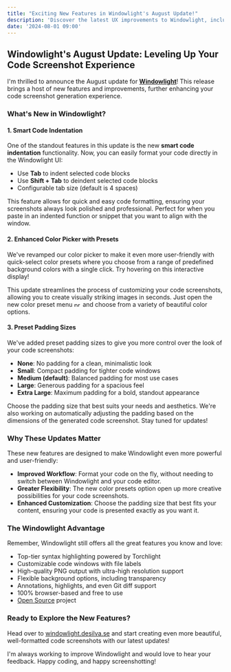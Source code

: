 ```yaml
---
title: "Exciting New Features in Windowlight's August Update!"
description: 'Discover the latest UX improvements to Windowlight, including smart code indentation and more.'
date: '2024-08-01 09:00'
---
```


## Windowlight's August Update: Leveling Up Your Code Screenshot Experience

I'm thrilled to announce the August update for **[Windowlight](https://windowlight.desilva.se)**! This release brings a host of new features and improvements, further enhancing your code screenshot generation experience.

### What's New in Windowlight?

#### 1. Smart Code Indentation

One of the standout features in this update is the new **smart code indentation** functionality. Now, you can easily format your code directly in the Windowlight UI:

- Use **Tab** to indent selected code blocks
- Use **Shift + Tab** to deindent selected code blocks
- Configurable tab size (default is 4 spaces)

This feature allows for quick and easy code formatting, ensuring your screenshots always look polished and professional. Perfect for when you paste in an indented function or snippet that you want to align with the window.

#### 2. Enhanced Color Picker with Presets

We've revamped our color picker to make it even more user-friendly with quick-select color presets where you choose from a range of predefined background colors with a single click. Try hovering on this interactive display!

[Blade]: @include("partials.color-palette")

This update streamlines the process of customizing your code screenshots, allowing you to create visually striking images in seconds. Just open the new color preset menu <img src="https://windowlight.desilva.se/images/background-preset-menu-icon.svg" class="not-prose" style="display: inline;" width="16" height="12" alt="preset menu icon">
and choose from a variety of beautiful color options.

#### 3. Preset Padding Sizes

We've added preset padding sizes to give you more control over the look of your code screenshots:

- **None**: No padding for a clean, minimalistic look
- **Small**: Compact padding for tighter code windows
- **Medium (default)**: Balanced padding for most use cases
- **Large**: Generous padding for a spacious feel
- **Extra Large**: Maximum padding for a bold, standout appearance

Choose the padding size that best suits your needs and aesthetics. We're also working on automatically adjusting the padding based on the dimensions of the generated code screenshot. Stay tuned for updates!

### Why These Updates Matter

These new features are designed to make Windowlight even more powerful and user-friendly:

- **Improved Workflow**: Format your code on the fly, without needing to switch between Windowlight and your code editor.
- **Greater Flexibility**: The new color presets option open up more creative possibilities for your code screenshots.
- **Enhanced Customization**: Choose the padding size that best fits your content, ensuring your code is presented exactly as you want it.

### The Windowlight Advantage

Remember, Windowlight still offers all the great features you know and love:

- Top-tier syntax highlighting powered by Torchlight
- Customizable code windows with file labels
- High-quality PNG output with ultra-high resolution support
- Flexible background options, including transparency
- Annotations, highlights, and even Git diff support
- 100% browser-based and free to use
- [Open Source](https://github.com/caendesilva/Windowlight) project

### Ready to Explore the New Features?

Head over to [windowlight.desilva.se](https://windowlight.desilva.se) and start creating even more beautiful, well-formatted code screenshots with our latest updates!

I'm always working to improve Windowlight and would love to hear your feedback. Happy coding, and happy screenshotting!
